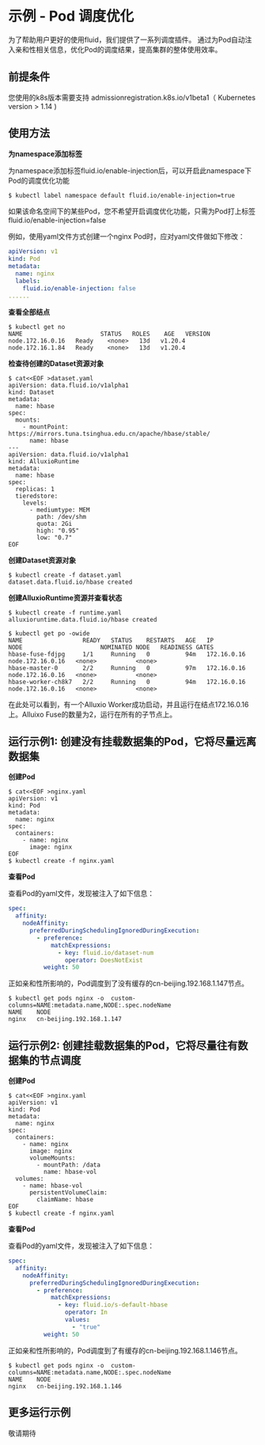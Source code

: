 # 示例 - Pod 调度优化
为了帮助用户更好的使用fluid，我们提供了一系列调度插件。
通过为Pod自动注入亲和性相关信息，优化Pod的调度结果，提高集群的整体使用效率。

## 前提条件

您使用的k8s版本需要支持 admissionregistration.k8s.io/v1beta1（ Kubernetes version > 1.14 )

## 使用方法
**为namespace添加标签**

为namespace添加标签fluid.io/enable-injection后，可以开启此namespace下Pod的调度优化功能
```bash
$ kubectl label namespace default fluid.io/enable-injection=true
```
如果该命名空间下的某些Pod，您不希望开启调度优化功能，只需为Pod打上标签fluid.io/enable-injection=false

例如，使用yaml文件方式创建一个nginx Pod时，应对yaml文件做如下修改：

```yaml
apiVersion: v1
kind: Pod
metadata:
  name: nginx
  labels:
    fluid.io/enable-injection: false
......
```

**查看全部结点**
```shell
$ kubectl get no
NAME                      STATUS   ROLES    AGE   VERSION
node.172.16.0.16   Ready    <none>   13d   v1.20.4
node.172.16.1.84   Ready    <none>   13d   v1.20.4
```

**检查待创建的Dataset资源对象**

```shell
$ cat<<EOF >dataset.yaml
apiVersion: data.fluid.io/v1alpha1
kind: Dataset
metadata:
  name: hbase
spec:
  mounts:
    - mountPoint: https://mirrors.tuna.tsinghua.edu.cn/apache/hbase/stable/
      name: hbase
---
apiVersion: data.fluid.io/v1alpha1
kind: AlluxioRuntime
metadata:
  name: hbase
spec:
  replicas: 1
  tieredstore:
    levels:
      - mediumtype: MEM
        path: /dev/shm
        quota: 2Gi
        high: "0.95"
        low: "0.7"
EOF
```

**创建Dataset资源对象**
```shell
$ kubectl create -f dataset.yaml
dataset.data.fluid.io/hbase created
```

**创建AlluxioRuntime资源并查看状态**

```shell
$ kubectl create -f runtime.yaml
alluxioruntime.data.fluid.io/hbase created

$ kubectl get po -owide
NAME                 READY   STATUS    RESTARTS   AGE   IP            NODE                      NOMINATED NODE   READINESS GATES
hbase-fuse-fdjpg     1/1     Running   0          94m   172.16.0.16   node.172.16.0.16   <none>           <none>
hbase-master-0       2/2     Running   0          97m   172.16.0.16   node.172.16.0.16   <none>           <none>
hbase-worker-ch8k7   2/2     Running   0          94m   172.16.0.16   node.172.16.0.16   <none>           <none>
```
在此处可以看到，有一个Alluxio Worker成功启动，并且运行在结点172.16.0.16上。Alluixo Fuse的数量为2，运行在所有的子节点上。


## 运行示例1: 创建没有挂载数据集的Pod，它将尽量远离数据集

**创建Pod**
```shell
$ cat<<EOF >nginx.yaml
apiVersion: v1
kind: Pod
metadata:
  name: nginx
spec:
  containers:
    - name: nginx
      image: nginx
EOF
$ kubectl create -f nginx.yaml
```
**查看Pod**

查看Pod的yaml文件，发现被注入了如下信息：
```yaml
spec:
  affinity:
    nodeAffinity:
      preferredDuringSchedulingIgnoredDuringExecution:
        - preference:
            matchExpressions:
              - key: fluid.io/dataset-num
                operator: DoesNotExist
          weight: 50
```
正如亲和性所影响的，Pod调度到了没有缓存的cn-beijing.192.168.1.147节点。
```shell
$ kubectl get pods nginx -o  custom-columns=NAME:metadata.name,NODE:.spec.nodeName
NAME    NODE
nginx   cn-beijing.192.168.1.147
```


## 运行示例2: 创建挂载数据集的Pod，它将尽量往有数据集的节点调度
**创建Pod**
```shell
$ cat<<EOF >nginx.yaml
apiVersion: v1
kind: Pod
metadata:
  name: nginx
spec:
  containers:
    - name: nginx
      image: nginx
      volumeMounts:
        - mountPath: /data
          name: hbase-vol
  volumes:
    - name: hbase-vol
      persistentVolumeClaim:
        claimName: hbase
EOF
$ kubectl create -f nginx.yaml
```

**查看Pod**

查看Pod的yaml文件，发现被注入了如下信息：
```yaml
spec:
  affinity:
    nodeAffinity:
      preferredDuringSchedulingIgnoredDuringExecution:
        - preference:
            matchExpressions:
              - key: fluid.io/s-default-hbase
                operator: In
                values:
                  - "true"
          weight: 50
```
正如亲和性所影响的，Pod调度到了有缓存的cn-beijing.192.168.1.146节点。
```shell
$ kubectl get pods nginx -o  custom-columns=NAME:metadata.name,NODE:.spec.nodeName
NAME    NODE
nginx   cn-beijing.192.168.1.146
```

## 更多运行示例
敬请期待